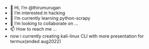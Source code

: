 - 👋 Hi, I’m @thirumurugan
- 👀 I’m interested in hacking
- 🌱 I’m currently learning python-scrapy
- 💞️ I’m looking to collaborate on ...
- 📫 How to reach me ...
- now i currently creating kali-linux CLI with more presentation for termux(ended aug2022)
<!---
thirumurugan-hub/thirumurugan-hub is a ✨ special ✨ repository because its `README.md` (this file) appears on your GitHub profile.
You can click the Preview link to take a look at your changes.
--->
